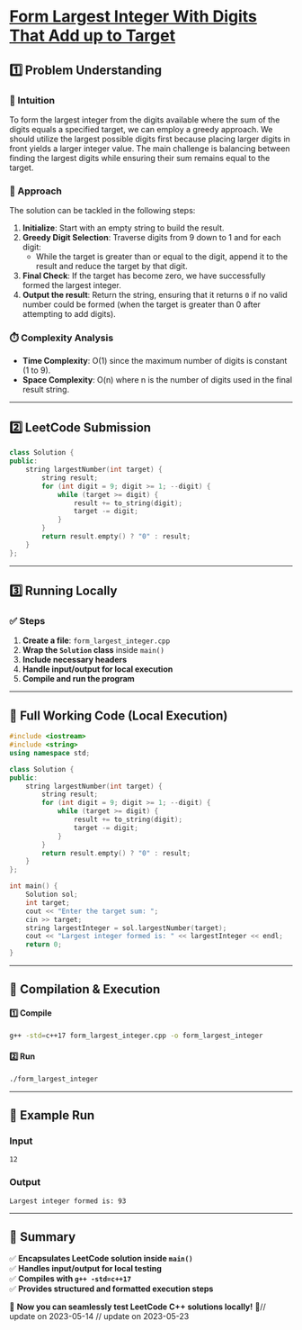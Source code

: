 # **[Form Largest Integer With Digits That Add up to Target](https://leetcode.com/problems/form-largest-integer-with-digits-that-add-up-to-target/description/)**  

## **1️⃣ Problem Understanding**  
### **📌 Intuition**  
To form the largest integer from the digits available where the sum of the digits equals a specified target, we can employ a greedy approach. We should utilize the largest possible digits first because placing larger digits in front yields a larger integer value. The main challenge is balancing between finding the largest digits while ensuring their sum remains equal to the target.

### **🚀 Approach**  
The solution can be tackled in the following steps:
1. **Initialize**: Start with an empty string to build the result.
2. **Greedy Digit Selection**: Traverse digits from 9 down to 1 and for each digit:
   - While the target is greater than or equal to the digit, append it to the result and reduce the target by that digit.
3. **Final Check**: If the target has become zero, we have successfully formed the largest integer.
4. **Output the result**: Return the string, ensuring that it returns `0` if no valid number could be formed (when the target is greater than 0 after attempting to add digits).

### **⏱️ Complexity Analysis**  
- **Time Complexity**: O(1) since the maximum number of digits is constant (1 to 9).
- **Space Complexity**: O(n) where n is the number of digits used in the final result string.  

---  

## **2️⃣ LeetCode Submission**  
```cpp
class Solution {
public:
    string largestNumber(int target) {
        string result;
        for (int digit = 9; digit >= 1; --digit) {
            while (target >= digit) {
                result += to_string(digit);
                target -= digit;
            }
        }
        return result.empty() ? "0" : result;
    }
};  
```  

---  

## **3️⃣ Running Locally**  
### **✅ Steps**  
1. **Create a file**: `form_largest_integer.cpp`  
2. **Wrap the `Solution` class** inside `main()`  
3. **Include necessary headers**  
4. **Handle input/output for local execution**  
5. **Compile and run the program**  

---  

## **📝 Full Working Code (Local Execution)**  
```cpp
#include <iostream>
#include <string>
using namespace std;

class Solution {
public:
    string largestNumber(int target) {
        string result;
        for (int digit = 9; digit >= 1; --digit) {
            while (target >= digit) {
                result += to_string(digit);
                target -= digit;
            }
        }
        return result.empty() ? "0" : result;
    }
};

int main() {
    Solution sol;
    int target;
    cout << "Enter the target sum: ";
    cin >> target;
    string largestInteger = sol.largestNumber(target);
    cout << "Largest integer formed is: " << largestInteger << endl;
    return 0;
}  
```  

---  

## **🔧 Compilation & Execution**  
#### **1️⃣ Compile**  
```bash
g++ -std=c++17 form_largest_integer.cpp -o form_largest_integer
```  

#### **2️⃣ Run**  
```bash
./form_largest_integer
```  

---  

## **🎯 Example Run**  
### **Input**  
```
12
```  
### **Output**  
```
Largest integer formed is: 93
```  

---  

## **📌 Summary**  
✅ **Encapsulates LeetCode solution inside `main()`**  
✅ **Handles input/output for local testing**  
✅ **Compiles with `g++ -std=c++17`**  
✅ **Provides structured and formatted execution steps**  

🚀 **Now you can seamlessly test LeetCode C++ solutions locally!** 🚀// update on 2023-05-14
// update on 2023-05-23
